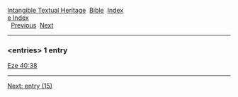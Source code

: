 [Intangible Textual Heritage](../../index)  [Bible](../index) 
[Index](index)   
[e Index](_e_)  
  [Previous](c03772)  [Next](c03774) 

------------------------------------------------------------------------

### &lt;entries&gt; 1 entry

[Eze 40:38](../kjv/eze040.htm#038)  

------------------------------------------------------------------------

[Next: entry (15)](c03774)
